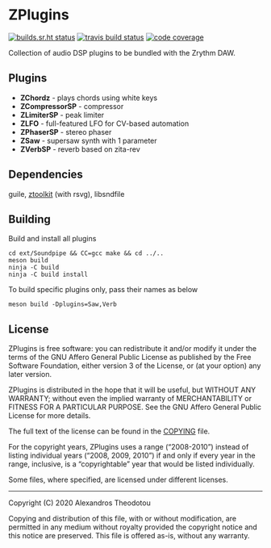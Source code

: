 ZPlugins
========

[![builds.sr.ht status](https://builds.sr.ht/~alextee/zplugins.svg)](https://builds.sr.ht/~alextee/zplugins?)
[![travis build status](https://img.shields.io/travis/zrythm/ZPlugins?label=travis%20build)](https://travis-ci.org/zrythm/ZPlugins)
[![code coverage](https://img.shields.io/coveralls/github/zrythm/ZPlugins)](https://coveralls.io/github/zrythm/ZPlugins)

Collection of audio DSP plugins to be bundled with the
Zrythm DAW.

Plugins
-------

- **ZChordz** - plays chords using white keys
- **ZCompressorSP** - compressor
- **ZLimiterSP** - peak limiter
- **ZLFO** - full-featured LFO for CV-based automation
- **ZPhaserSP** - stereo phaser
- **ZSaw** - supersaw synth with 1 parameter
- **ZVerbSP** - reverb based on zita-rev

Dependencies
------------

guile, [ztoolkit](https://git.zrythm.org/cgit/ztoolkit/) (with rsvg), libsndfile

Building
--------

Build and install all plugins

    cd ext/Soundpipe && CC=gcc make && cd ../..
    meson build
    ninja -C build
    ninja -C build install

To build specific plugins only, pass their names as below

    meson build -Dplugins=Saw,Verb

License
-------
ZPlugins is free software: you can redistribute it and/or modify
it under the terms of the GNU Affero General Public License as
published by the Free Software Foundation, either version 3 of the
License, or (at your option) any later version.

ZPlugins is distributed in the hope that it will be useful,
but WITHOUT ANY WARRANTY; without even the implied warranty of
MERCHANTABILITY or FITNESS FOR A PARTICULAR PURPOSE.  See the
GNU Affero General Public License for more details.

The full text of the license can be found in the
[COPYING](COPYING) file.

For the copyright years, ZPlugins uses a range (“2008-2010”) instead of
listing individual years (“2008, 2009, 2010”) if and only if every year
in the range, inclusive, is a “copyrightable” year that would be listed
individually.

Some files, where specified, are licensed under
different licenses.

----

Copyright (C) 2020 Alexandros Theodotou

Copying and distribution of this file, with or without modification,
are permitted in any medium without royalty provided the copyright
notice and this notice are preserved.  This file is offered as-is,
without any warranty.
